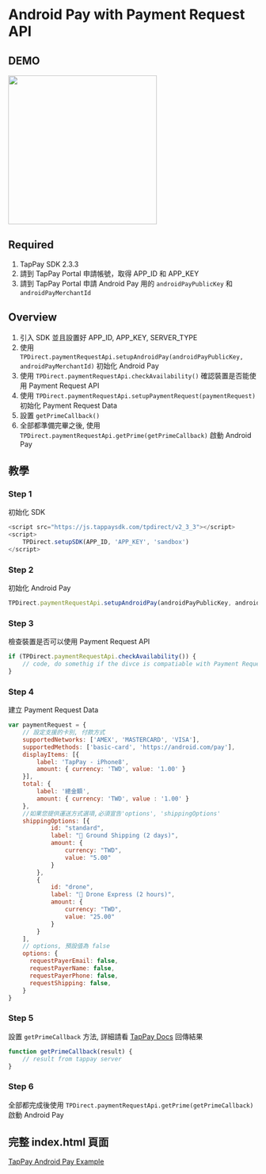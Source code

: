 # Android Pay with Payment Request API

## DEMO
<img src="./android_pay_get_prime.gif" width="300px"/>

## Required
1. TapPay SDK 2.3.3 
2. 請到 TapPay Portal 申請帳號，取得 APP_ID 和 APP_KEY
3. 請到 TapPay Portal 申請 Android Pay 用的 `androidPayPublicKey` 和 `androidPayMerchantId`

## Overview

1. 引入 SDK 並且設置好 APP_ID, APP_KEY, SERVER_TYPE
2. 使用 `TPDirect.paymentRequestApi.setupAndroidPay(androidPayPublicKey, androidPayMerchantId)` 初始化 Android Pay
3. 使用 `TPDirect.paymentRequestApi.checkAvailability()` 確認裝置是否能使用 Payment Request API
4. 使用 `TPDirect.paymentRequestApi.setupPaymentRequest(paymentRequest)` 初始化 Payment Request Data
5. 設置 `getPrimeCallback()`
6. 全部都準備完畢之後, 使用 `TPDirect.paymentRequestApi.getPrime(getPrimeCallback)` 啟動 Android Pay 

## 教學

### Step 1

初始化 SDK

```javascript
<script src="https://js.tappaysdk.com/tpdirect/v2_3_3"></script>
<script>
    TPDirect.setupSDK(APP_ID, 'APP_KEY', 'sandbox')
</script>
```

### Step 2

初始化 Android Pay

```javascript
TPDirect.paymentRequestApi.setupAndroidPay(androidPayPublicKey, androidPayMerchantId)
```

### Step 3

檢查裝置是否可以使用 Payment Request API

```javascript
if (TPDirect.paymentRequestApi.checkAvailability()) {
    // code, do somethig if the divce is compatiable with Payment Request API
}
```

### Step 4

建立 Payment Request Data

```javascript
var paymentRequest = {
    // 設定支援的卡別, 付款方式
    supportedNetworks: ['AMEX', 'MASTERCARD', 'VISA'],
    supportedMethods: ['basic-card', 'https://android.com/pay'],
    displayItems: [{
        label: 'TapPay - iPhone8',
        amount: { currency: 'TWD', value: '1.00' }
    }],
    total: {
        label: '總金額',
        amount: { currency: 'TWD', value : '1.00' }
    },
    //如果您提供運送方式選項,必須宣告'options', 'shippingOptions'
    shippingOptions: [{
            id: "standard",
            label: "🚛 Ground Shipping (2 days)",
            amount: {
                currency: "TWD",
                value: "5.00"
            }
        },
        {
            id: "drone",
            label: "🚀 Drone Express (2 hours)",
            amount: {
                currency: "TWD",
                value: "25.00"
            }
        }
    ],
    // options, 預設值為 false
    options: {
      requestPayerEmail: false,
      requestPayerName: false,
      requestPayerPhone: false,
      requestShipping: false,
    }
}
```

### Step 5

設置 `getPrimeCallback` 方法, 詳細請看 [TapPay Docs](https://docs.tappaysdk.com/android-pay/zh/front.html#response) 回傳結果

```javascript
function getPrimeCallback(result) {
    // result from tappay server
}
```

### Step 6

全部都完成後使用 `TPDirect.paymentRequestApi.getPrime(getPrimeCallback)` 啟動 Android Pay

## 完整 index.html 頁面

[TapPay Android Pay Example](./example/index.html)